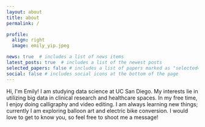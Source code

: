 ```yaml
---
layout: about
title: about
permalink: /

profile:
  align: right
  image: emily_yip.jpeg

news: true  # includes a list of news items
latest_posts: true  # includes a list of the newest posts
selected_papers: false # includes a list of papers marked as "selected={true}"
social: false # includes social icons at the bottom of the page
---
```


Hi, I'm Emily! I am studying data science at UC San Diego. My interests lie in utilizing big data in clinical research and healthcare spaces. 
In my free time, I enjoy doing calligraphy and video editing. I am always learning new things; currently I am exploring balloon art and electric bike conversion. I would love to get to know you, so feel free to shoot me a message!
